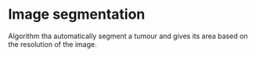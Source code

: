 # Image segmentation

Algorithm tha automatically segment a tumour and gives its area based on the resolution of the image.
